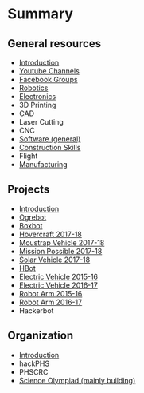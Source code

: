 # Summary

## General resources

* [Introduction](README.md)
* [Youtube Channels](chapter1.md)
* [Facebook Groups](facebook-groups.md)
* [Robotics](robotics.md)
* [Electronics](electronics.md)
* 3D Printing
* CAD
* Laser Cutting
* CNC
* [Software \(general\)](software-general.md)
* [Construction Skills](construction-skills.md)
* Flight
* [Manufacturing](manufacturing.md)

## Projects

* [Introduction](introduction.md)
* [Ogrebot](ogrebot.md)
* [Boxbot](boxbot.md)
* [Hovercraft 2017-18](hovercraft-2017-18.md)
* [Moustrap Vehicle 2017-18](moustrap-vehicle-2017-18.md)
* [Mission Possible 2017-18](mission-possible-2017018.md)
* [Solar Vehicle 2017-18](solar-vehicle-2017-18.md)
* [HBot](hbot.md)
* [Electric Vehicle 2015-16](electric-vehicle-2015-16.md)
* [Electric Vehicle 2016-17](electric-vehicle-2016-17.md)
* [Robot Arm 2015-16](robot-arm-2015-16.md)
* [Robot Arm 2016-17](robot-arm-2016-17.md)
* Hackerbot

## Organization

* [Introduction](organization/introduction.md)
* hackPHS
* PHSCRC
* [Science Olympiad \(mainly building\)](organization/science-olympiad.md)

